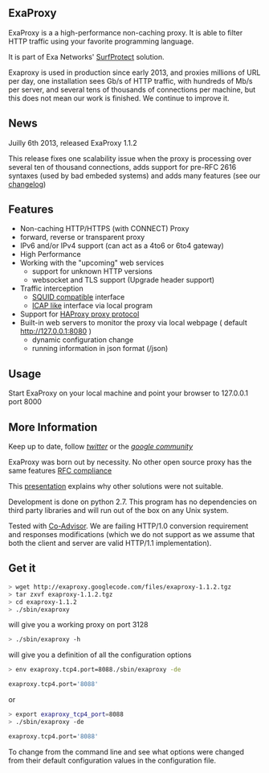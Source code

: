 ## ExaProxy

ExaProxy is a a high-performance non-caching proxy. It is able to filter HTTP traffic using your favorite programming language.

It is part of Exa Networks' [SurfProtect](http://www.surfprotect.co.uk/) solution.

Exaproxy is used in production since early 2013, and proxies millions of URL per day, one installation sees Gb/s of HTTP traffic, with hundreds of Mb/s per server, and several tens of thousands of connections per machine, but this does not mean our work is finished. We continue to improve it.

## News

Juilly 6th 2013, released ExaProxy 1.1.2

This release fixes one scalability issue when the proxy is processing over several ten of thousand connections, adds support for pre-RFC 2616 syntaxes (used by bad embeded systems) and adds many features (see our [changelog](https://exaproxy.googlecode.com/hg/CHANGELOG))
 
## Features

 * Non-caching HTTP/HTTPS (with CONNECT) Proxy
  * forward, reverse or transparent proxy
  * IPv6 and/or IPv4 support (can act as a 4to6 or 6to4 gateway)
 * High Performance
 * Working with the "upcoming" web services
   * support for unknown HTTP versions
   * websocket and TLS support (Upgrade header support)
 * Traffic interception
   * [SQUID compatible](http://www.squid-cache.org/Doc/config/url_rewrite_program/) interface
   * [ICAP like](http://www.faqs.org/rfcs/rfc3507.html) interface via local program
 * Support for [HAProxy proxy protocol](http://haproxy.1wt.eu/download/1.5/doc/proxy-protocol.txt)
 * Built-in web servers to monitor the proxy via local webpage ( default http://127.0.0.1:8080 )
   * dynamic configuration change
   * running information in json format (/json) 

## Usage

Start ExaProxy on your local machine and point your browser to 127.0.0.1 port 8000

## More Information

Keep up to date, follow *[twitter](https://twitter.com/#!/search/exaproxy)* or the *[google community](https://plus.google.com/u/0/communities/100651429598143540706)*

ExaProxy was born out by necessity. No other open source proxy has the same features [RFC compliance](https://github.com/Exa-Networks/exaproxy/wiki/RFC)

This  [presentation](http://www.uknof.org.uk/uknof22/Mangin-ExaProxy.pdf) explains why other solutions were not suitable.

Development is done on python 2.7. This program has no dependencies on third party libraries and will run out of the box on any Unix system.

Tested with [Co-Advisor](http://coad.measurement-factory.com/). We are failing HTTP/1.0 conversion requirement and responses modifications (which we do not support as we assume that both the client and server are valid HTTP/1.1 implementation).


## Get it

```sh
> wget http://exaproxy.googlecode.com/files/exaproxy-1.1.2.tgz
> tar zxvf exaproxy-1.1.2.tgz
> cd exaproxy-1.1.2
> ./sbin/exaproxy
```

will give you a working proxy on port 3128

```sh
> ./sbin/exaproxy -h
```

will give you a definition of all the configuration options

```sh
> env exaproxy.tcp4.port=8088./sbin/exaproxy -de

exaproxy.tcp4.port='8088'
```
or 
```sh
> export exaproxy_tcp4_port=8088
> ./sbin/exaproxy -de

exaproxy.tcp4.port='8088'
```

To change from the command line and see what options were changed from their default configuration values in the configuration file.
